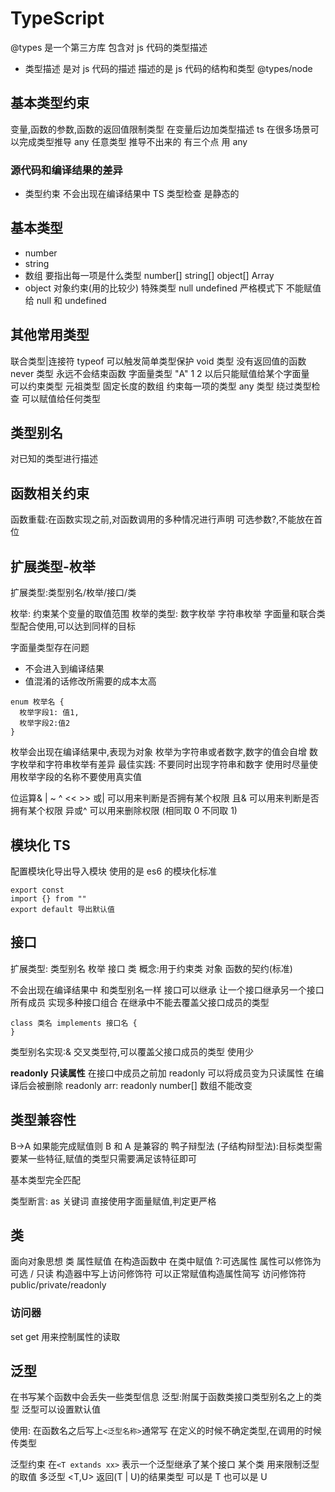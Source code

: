 # TypeScript

@types 是一个第三方库 包含对 js 代码的类型描述

- 类型描述 是对 js 代码的描述 描述的是 js 代码的结构和类型
  @types/node

## 基本类型约束

变量,函数的参数,函数的返回值限制类型
在变量后边加类型描述
ts 在很多场景可以完成类型推导
any 任意类型 推导不出来的 有三个点 用 any

### 源代码和编译结果的差异

- 类型约束 不会出现在编译结果中
  TS 类型检查 是静态的

## 基本类型

- number
- string
- 数组 要指出每一项是什么类型 number[] string[] object[] Array<number>
- object 对象约束(用的比较少)
  特殊类型 null undefined 严格模式下 不能赋值给 null 和 undefined

## 其他常用类型

联合类型|连接符
typeof 可以触发简单类型保护
void 类型 没有返回值的函数
never 类型 永远不会结束函数
字面量类型 "A" 1 2 以后只能赋值给某个字面量  
可以约束类型
元祖类型 固定长度的数组 约束每一项的类型
any 类型 绕过类型检查 可以赋值给任何类型

## 类型别名

对已知的类型进行描述

## 函数相关约束

函数重载:在函数实现之前,对函数调用的多种情况进行声明
可选参数?,不能放在首位

## 扩展类型-枚举

扩展类型:类型别名/枚举/接口/类

枚举: 约束某个变量的取值范围
枚举的类型: 数字枚举 字符串枚举
字面量和联合类型配合使用,可以达到同样的目标

字面量类型存在问题

- 不会进入到编译结果
- 值混淆的话修改所需要的成本太高

```
enum 枚举名 {
  枚举字段1: 值1,
  枚举字段2:值2
}
```

枚举会出现在编译结果中,表现为对象
枚举为字符串或者数字,数字的值会自增
数字枚举和字符串枚举有差异
最佳实践:
不要同时出现字符串和数字
使用时尽量使用枚举字段的名称不要使用真实值

位运算& | ~ ^ << >>
或| 可以用来判断是否拥有某个权限
且& 可以用来判断是否拥有某个权限
异或^ 可以用来删除权限 (相同取 0 不同取 1)

## 模块化 TS

配置模块化导出导入模块
使用的是 es6 的模块化标准

```
export const
import {} from ""
export default 导出默认值
```

## 接口

扩展类型: 类型别名 枚举 接口 类
概念:用于约束类 对象 函数的契约(标准)

不会出现在编译结果中 和类型别名一样
接口可以继承 让一个接口继承另一个接口所有成员 实现多种接口组合
在继承中不能去覆盖父接口成员的类型

```
class 类名 implements 接口名 {
}
```

类型别名实现:& 交叉类型符,可以覆盖父接口成员的类型 使用少

**readonly 只读属性**
在接口中成员之前加 readonly 可以将成员变为只读属性
在编译后会被删除 readonly arr: readonly number[] 数组不能改变

## 类型兼容性

B->A 如果能完成赋值则 B 和 A 是兼容的
鸭子辩型法 (子结构辩型法):目标类型需要某一些特征,赋值的类型只需要满足该特征即可

基本类型完全匹配

类型断言: as 关键词
直接使用字面量赋值,判定更严格

## 类

面向对象思想
类 属性赋值
在构造函数中
在类中赋值
?:可选属性
属性可以修饰为可选 / 只读
构造器中写上访问修饰符 可以正常赋值构造属性简写
访问修饰符 public/private/readonly

### 访问器

set get 用来控制属性的读取

## 泛型

在书写某个函数中会丢失一些类型信息
泛型:附属于函数类接口类型别名之上的类型 泛型可以设置默认值

使用: 在函数名之后写上`<泛型名称>`通常写<T>
在定义的时候不确定类型,在调用的时候传类型

泛型约束
在`<T extands xx>` 表示一个泛型继承了某个接口 某个类 用来限制泛型的取值
多泛型
<T,U> 返回(T | U)的结果类型 可以是 T 也可以是 U

